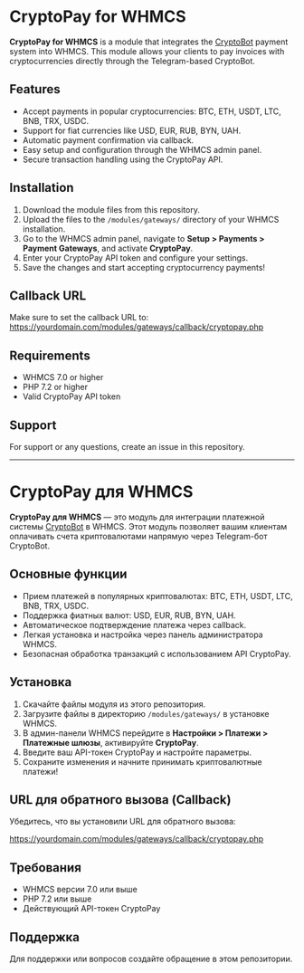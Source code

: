 # CryptoPay for WHMCS

**CryptoPay for WHMCS** is a module that integrates the [CryptoBot](https://t.me/send?start=r-8bjc7/) payment system into WHMCS. This module allows your clients to pay invoices with cryptocurrencies directly through the Telegram-based CryptoBot.

## Features

- Accept payments in popular cryptocurrencies: BTC, ETH, USDT, LTC, BNB, TRX, USDC.
- Support for fiat currencies like USD, EUR, RUB, BYN, UAH.
- Automatic payment confirmation via callback.
- Easy setup and configuration through the WHMCS admin panel.
- Secure transaction handling using the CryptoPay API.

## Installation

1. Download the module files from this repository.
2. Upload the files to the `/modules/gateways/` directory of your WHMCS installation.
3. Go to the WHMCS admin panel, navigate to **Setup > Payments > Payment Gateways**, and activate **CryptoPay**.
4. Enter your CryptoPay API token and configure your settings.
5. Save the changes and start accepting cryptocurrency payments!

## Callback URL

Make sure to set the callback URL to:
https://yourdomain.com/modules/gateways/callback/cryptopay.php


## Requirements

- WHMCS 7.0 or higher
- PHP 7.2 or higher
- Valid CryptoPay API token

## Support

For support or any questions, create an issue in this repository.

---

# CryptoPay для WHMCS


**CryptoPay для WHMCS** — это модуль для интеграции платежной системы [CryptoBot](https://t.me/send?start=r-8bjc7/) в WHMCS. Этот модуль позволяет вашим клиентам оплачивать счета криптовалютами напрямую через Telegram-бот CryptoBot.

## Основные функции

- Прием платежей в популярных криптовалютах: BTC, ETH, USDT, LTC, BNB, TRX, USDC.
- Поддержка фиатных валют: USD, EUR, RUB, BYN, UAH.
- Автоматическое подтверждение платежа через callback.
- Легкая установка и настройка через панель администратора WHMCS.
- Безопасная обработка транзакций с использованием API CryptoPay.

## Установка

1. Скачайте файлы модуля из этого репозитория.
2. Загрузите файлы в директорию `/modules/gateways/` в установке WHMCS.
3. В админ-панели WHMCS перейдите в **Настройки > Платежи > Платежные шлюзы**, активируйте **CryptoPay**.
4. Введите ваш API-токен CryptoPay и настройте параметры.
5. Сохраните изменения и начните принимать криптовалютные платежи!

## URL для обратного вызова (Callback)

Убедитесь, что вы установили URL для обратного вызова:

https://yourdomain.com/modules/gateways/callback/cryptopay.php

## Требования

- WHMCS версии 7.0 или выше
- PHP 7.2 или выше
- Действующий API-токен CryptoPay

## Поддержка

Для поддержки или вопросов создайте обращение в этом репозитории.
